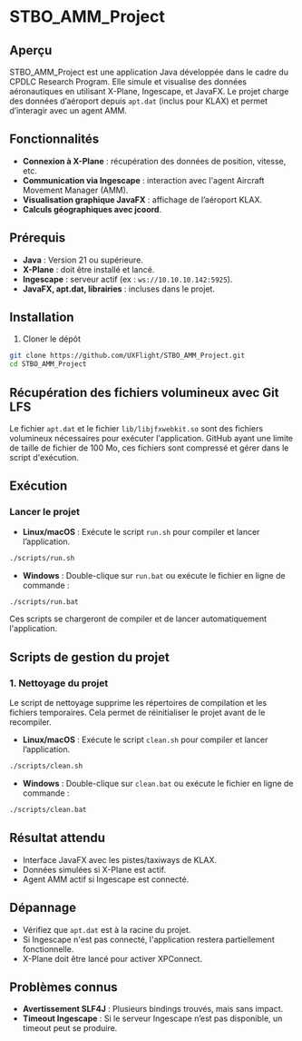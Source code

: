 
# STBO_AMM_Project

## Aperçu

STBO_AMM_Project est une application Java développée dans le cadre du CPDLC Research Program. Elle simule et visualise des données aéronautiques en utilisant X-Plane, Ingescape, et JavaFX. Le projet charge des données d’aéroport depuis `apt.dat` (inclus pour KLAX) et permet d’interagir avec un agent AMM.

## Fonctionnalités

- **Connexion à X-Plane** : récupération des données de position, vitesse, etc.
- **Communication via Ingescape** : interaction avec l'agent Aircraft Movement Manager (AMM).
- **Visualisation graphique JavaFX** : affichage de l’aéroport KLAX.
- **Calculs géographiques avec jcoord**.

## Prérequis

- **Java** : Version 21 ou supérieure.
- **X-Plane** : doit être installé et lancé.
- **Ingescape** : serveur actif (ex : `ws://10.10.10.142:5925`).
- **JavaFX, apt.dat, librairies** : incluses dans le projet.

## Installation

1. Cloner le dépôt

```bash
git clone https://github.com/UXFlight/STBO_AMM_Project.git
cd STBO_AMM_Project
```

## Récupération des fichiers volumineux avec Git LFS

Le fichier `apt.dat` et le fichier `lib/libjfxwebkit.so` sont des fichiers volumineux nécessaires pour exécuter l'application. GitHub ayant une limite de taille de fichier de 100 Mo, ces fichiers sont compressé et gérer dans le script d'exécution.


## Exécution

### Lancer le projet

- **Linux/macOS** :
  Exécute le script `run.sh` pour compiler et lancer l’application.

```bash
./scripts/run.sh
```

- **Windows** :
  Double-clique sur `run.bat` ou exécute le fichier en ligne de commande :

```bash
./scripts/run.bat
```

Ces scripts se chargeront de compiler et de lancer automatiquement l'application.

## Scripts de gestion du projet

### 1. Nettoyage du projet

Le script de nettoyage supprime les répertoires de compilation et les fichiers temporaires. Cela permet de réinitialiser le projet avant de le recompiler.

- **Linux/macOS** :
  Exécute le script `clean.sh` pour compiler et lancer l’application.

```bash
./scripts/clean.sh
```

- **Windows** :
  Double-clique sur `clean.bat` ou exécute le fichier en ligne de commande :

```bash
./scripts/clean.bat
```

## Résultat attendu

- Interface JavaFX avec les pistes/taxiways de KLAX.
- Données simulées si X-Plane est actif.
- Agent AMM actif si Ingescape est connecté.

## Dépannage

- Vérifiez que `apt.dat` est à la racine du projet.
- Si Ingescape n'est pas connecté, l'application restera partiellement fonctionnelle.
- X-Plane doit être lancé pour activer XPConnect.

## Problèmes connus

- **Avertissement SLF4J** : Plusieurs bindings trouvés, mais sans impact.
- **Timeout Ingescape** : Si le serveur Ingescape n’est pas disponible, un timeout peut se produire.
